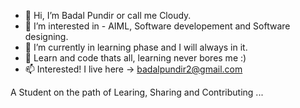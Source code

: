 - 👋 Hi, I’m Badal Pundir or call me Cloudy.
- 👀 I’m interested in - AIML, Software developement and Software designing.
- 🌱 I’m currently in learning phase and I will always in it. 
- 💞️ Learn and code thats all, learning never bores me :) 
- 📫 Interested! I live here -> badalpundir2@gmail.com 

A Student on the path of Learing, Sharing and Contributing ...

<!---
badal-pundir/badal-pundir is a ✨ special ✨ repository because its `README.md` (this file) appears on your GitHub profile.
You can click the Preview link to take a look at your changes.
--->

